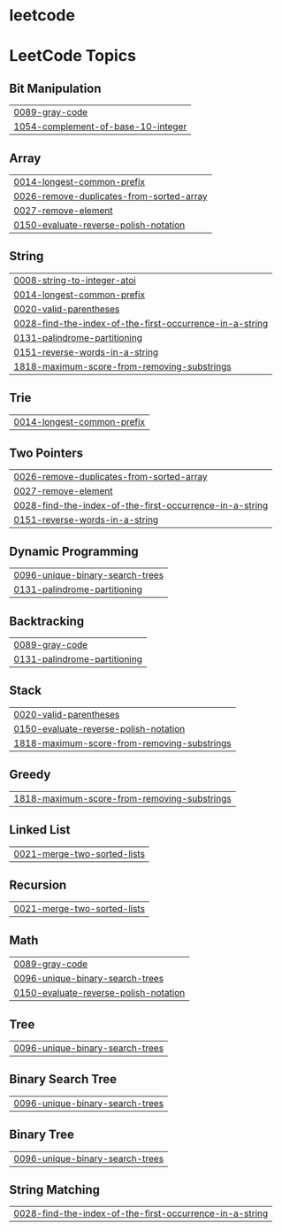 # leetcode
<!---LeetCode Topics Start-->
# LeetCode Topics
## Bit Manipulation
|  |
| ------- |
| [0089-gray-code](https://github.com/RijoversalT/leetcode/tree/master/0089-gray-code) |
| [1054-complement-of-base-10-integer](https://github.com/RijoversalT/leetcode/tree/master/1054-complement-of-base-10-integer) |
## Array
|  |
| ------- |
| [0014-longest-common-prefix](https://github.com/RijoversalT/leetcode/tree/master/0014-longest-common-prefix) |
| [0026-remove-duplicates-from-sorted-array](https://github.com/RijoversalT/leetcode/tree/master/0026-remove-duplicates-from-sorted-array) |
| [0027-remove-element](https://github.com/RijoversalT/leetcode/tree/master/0027-remove-element) |
| [0150-evaluate-reverse-polish-notation](https://github.com/RijoversalT/leetcode/tree/master/0150-evaluate-reverse-polish-notation) |
## String
|  |
| ------- |
| [0008-string-to-integer-atoi](https://github.com/RijoversalT/leetcode/tree/master/0008-string-to-integer-atoi) |
| [0014-longest-common-prefix](https://github.com/RijoversalT/leetcode/tree/master/0014-longest-common-prefix) |
| [0020-valid-parentheses](https://github.com/RijoversalT/leetcode/tree/master/0020-valid-parentheses) |
| [0028-find-the-index-of-the-first-occurrence-in-a-string](https://github.com/RijoversalT/leetcode/tree/master/0028-find-the-index-of-the-first-occurrence-in-a-string) |
| [0131-palindrome-partitioning](https://github.com/RijoversalT/leetcode/tree/master/0131-palindrome-partitioning) |
| [0151-reverse-words-in-a-string](https://github.com/RijoversalT/leetcode/tree/master/0151-reverse-words-in-a-string) |
| [1818-maximum-score-from-removing-substrings](https://github.com/RijoversalT/leetcode/tree/master/1818-maximum-score-from-removing-substrings) |
## Trie
|  |
| ------- |
| [0014-longest-common-prefix](https://github.com/RijoversalT/leetcode/tree/master/0014-longest-common-prefix) |
## Two Pointers
|  |
| ------- |
| [0026-remove-duplicates-from-sorted-array](https://github.com/RijoversalT/leetcode/tree/master/0026-remove-duplicates-from-sorted-array) |
| [0027-remove-element](https://github.com/RijoversalT/leetcode/tree/master/0027-remove-element) |
| [0028-find-the-index-of-the-first-occurrence-in-a-string](https://github.com/RijoversalT/leetcode/tree/master/0028-find-the-index-of-the-first-occurrence-in-a-string) |
| [0151-reverse-words-in-a-string](https://github.com/RijoversalT/leetcode/tree/master/0151-reverse-words-in-a-string) |
## Dynamic Programming
|  |
| ------- |
| [0096-unique-binary-search-trees](https://github.com/RijoversalT/leetcode/tree/master/0096-unique-binary-search-trees) |
| [0131-palindrome-partitioning](https://github.com/RijoversalT/leetcode/tree/master/0131-palindrome-partitioning) |
## Backtracking
|  |
| ------- |
| [0089-gray-code](https://github.com/RijoversalT/leetcode/tree/master/0089-gray-code) |
| [0131-palindrome-partitioning](https://github.com/RijoversalT/leetcode/tree/master/0131-palindrome-partitioning) |
## Stack
|  |
| ------- |
| [0020-valid-parentheses](https://github.com/RijoversalT/leetcode/tree/master/0020-valid-parentheses) |
| [0150-evaluate-reverse-polish-notation](https://github.com/RijoversalT/leetcode/tree/master/0150-evaluate-reverse-polish-notation) |
| [1818-maximum-score-from-removing-substrings](https://github.com/RijoversalT/leetcode/tree/master/1818-maximum-score-from-removing-substrings) |
## Greedy
|  |
| ------- |
| [1818-maximum-score-from-removing-substrings](https://github.com/RijoversalT/leetcode/tree/master/1818-maximum-score-from-removing-substrings) |
## Linked List
|  |
| ------- |
| [0021-merge-two-sorted-lists](https://github.com/RijoversalT/leetcode/tree/master/0021-merge-two-sorted-lists) |
## Recursion
|  |
| ------- |
| [0021-merge-two-sorted-lists](https://github.com/RijoversalT/leetcode/tree/master/0021-merge-two-sorted-lists) |
## Math
|  |
| ------- |
| [0089-gray-code](https://github.com/RijoversalT/leetcode/tree/master/0089-gray-code) |
| [0096-unique-binary-search-trees](https://github.com/RijoversalT/leetcode/tree/master/0096-unique-binary-search-trees) |
| [0150-evaluate-reverse-polish-notation](https://github.com/RijoversalT/leetcode/tree/master/0150-evaluate-reverse-polish-notation) |
## Tree
|  |
| ------- |
| [0096-unique-binary-search-trees](https://github.com/RijoversalT/leetcode/tree/master/0096-unique-binary-search-trees) |
## Binary Search Tree
|  |
| ------- |
| [0096-unique-binary-search-trees](https://github.com/RijoversalT/leetcode/tree/master/0096-unique-binary-search-trees) |
## Binary Tree
|  |
| ------- |
| [0096-unique-binary-search-trees](https://github.com/RijoversalT/leetcode/tree/master/0096-unique-binary-search-trees) |
## String Matching
|  |
| ------- |
| [0028-find-the-index-of-the-first-occurrence-in-a-string](https://github.com/RijoversalT/leetcode/tree/master/0028-find-the-index-of-the-first-occurrence-in-a-string) |
<!---LeetCode Topics End-->